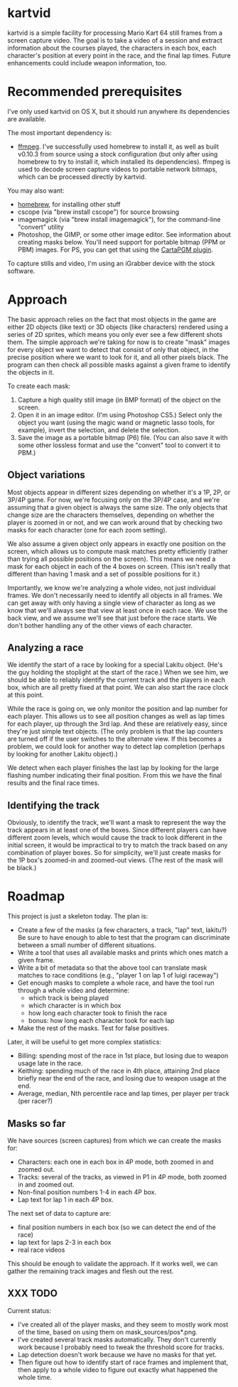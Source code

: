# kartvid

kartvid is a simple facility for processing Mario Kart 64 still frames from a
screen capture video.  The goal is to take a video of a session and extract
information about the courses played, the characters in each box, each
character's position at every point in the race, and the final lap times.
Future enhancements could include weapon information, too.


# Recommended prerequisites

I've only used kartvid on OS X, but it should run anywhere its dependencies are
available.

The most important dependency is:

- [ffmpeg](http://ffmpeg.org/).  I've successfully used homebrew to install it,
  as well as built v0.10.3 from source using a stock configuration (but only
  after using homebrew to try to install it, which installed its dependencies).
  ffmpeg is used to decode screen capture videos to portable network bitmaps,
  which can be processed directly by kartvid.

You may also want:

- [homebrew](http://mxcl.github.com/homebrew/), for installing other stuff
- cscope (via "brew install cscope") for source browsing
- imagemagick (via "brew install imagemagick"), for the command-line "convert"
  utility
- Photoshop, the GIMP, or some other image editor.  See information about
  creating masks below.  You'll need support for portable bitmap (PPM or PBM)
  images.  For PS, you can get that using the [CartaPGM
  plugin](http://www.reliefshading.com/software/CartaPGM/CartaPGM.html).

To capture stills and video, I'm using an iGrabber device with the stock
software.


# Approach

The basic approach relies on the fact that most objects in the game are either
2D objects (like text) or 3D objects (like characters) rendered using a series
of 2D sprites, which means you only ever see a few different shots them.  The
simple approach we're taking for now is to create "mask" images for every object
we want to detect that consist of only that object, in the precise position
where we want to look for it, and all other pixels black.  The program can then
check all possible masks against a given frame to identify the objects in it.

To create each mask:

1. Capture a high quality still image (in BMP format) of the object on the
   screen.
2. Open it in an image editor.  (I'm using Photoshop CS5.)  Select only the
   object you want (using the magic wand or magnetic lasso tools, for example),
   invert the selection, and delete the selection.
3. Save the image as a portable bitmap (P6) file.  (You can also save it with
   some other lossless format and use the "convert" tool to convert it to PBM.)


## Object variations

Most objects appear in different sizes depending on whether it's a 1P, 2P, or
3P/4P game.  For now, we're focusing only on the 3P/4P case, and we're assuming
that a given object is always the same size.  The only objects that change size
are the characters themselves, depending on whether the player is zoomed in or
not, and we can work around that by checking two masks for each character (one
for each zoom setting).

We also assume a given object only appears in exactly one position on the
screen, which allows us to compute mask matches pretty efficiently (rather than
trying all possible positions on the screen).  This means we need a mask for
each object in each of the 4 boxes on screen.  (This isn't really that different
than having 1 mask and a set of possible positions for it.)

Importantly, we know we're analyzing a whole video, not just individual frames.
We don't necessarily need to identify all objects in all frames.  We can get
away with only having a single view of character as long as we know that we'll
always see that view at least once in each race.  We use the back view, and we
assume we'll see that just before the race starts.  We don't bother handling any
of the other views of each character.


## Analyzing a race

We identify the start of a race by looking for a special Lakitu object.  (He's
the guy holding the stoplight at the start of the race.)  When we see him, we
should be able to reliably identify the current track and the players in each
box, which are all pretty fixed at that point.  We can also start the race clock
at this point.

While the race is going on, we only monitor the position and lap number for each
player.  This allows us to see all position changes as well as lap times for
each player, up through the 3rd lap.  And these are relatively easy, since
they're just simple text objects.  (The only problem is that the lap counters
are turned off if the user switches to the alternate view.  If this becomes a
problem, we could look for another way to detect lap completion (perhaps by
looking for another Lakitu object).)

We detect when each player finishes the last lap by looking for the large
flashing number indicating their final position.  From this we have the final
results and the final race times.


## Identifying the track

Obviously, to identify the track, we'll want a mask to represent the way the
track appears in at least one of the boxes.  Since different players can have
different zoom levels, which would cause the track to look different in the
initial screen, it would be impractical to try to match the track based on any
combination of player boxes.  So for simplicity, we'll just create masks for the
1P box's zoomed-in and zoomed-out views.  (The rest of the mask will be black.)


# Roadmap

This project is just a skeleton today.  The plan is:

- Create a few of the masks (a few characters, a track, "lap" text, lakitu?)
  Be sure to have enough to able to test that the program can discriminate
  between a small number of different situations.
- Write a tool that uses all available masks and prints which ones match a
  given frame.
- Write a bit of metadata so that the above tool can translate mask matches to
  race conditions (e.g., "player 1 on lap 1 of luigi raceway")
- Get enough masks to complete a whole race, and have the tool run through a
  whole video and determine:
    - which track is being played
    - which character is in which box 
    - how long each character took to finish the race
    - bonus: how long each character took for each lap 
- Make the rest of the masks.  Test for false positives.

Later, it will be useful to get more complex statistics:
- Billing: spending most of the race in 1st place, but losing due to weapon
  usage late in the race.
- Keithing: spending much of the race in 4th place, attaining 2nd place briefly
  near the end of the race, and losing due to weapon usage at the end.
- Average, median, Nth percentile race and lap times, per player per track (per
  racer?)


## Masks so far

We have sources (screen captures) from which we can create the masks for:

- Characters: each one in each box in 4P mode, both zoomed in and zoomed out.
- Tracks: several of the tracks, as viewed in P1 in 4P mode, both zoomed in and
  zoomed out.
- Non-final position numbers 1-4 in each 4P box.
- Lap text for lap 1 in each 4P box.

The next set of data to capture are:

- final position numbers in each box (so we can detect the end of the race)
- lap text for laps 2-3 in each box
- real race videos

This should be enough to validate the approach.  If it works well, we can gather
the remaining track images and flesh out the rest.

## XXX TODO

Current status:

- I've created all of the player masks, and they seem to mostly work most of the
  time, based on using them on mask\_sources/pos\*.png.
- I've created several track masks automatically.  They don't currently work
  because I probably need to tweak the threshold score for tracks.
- Lap detection doesn't work because we have no masks for that yet.
- Then figure out how to identify start of race frames and implement that, then
  apply to a whole video to figure out exactly what happened the whole time.
